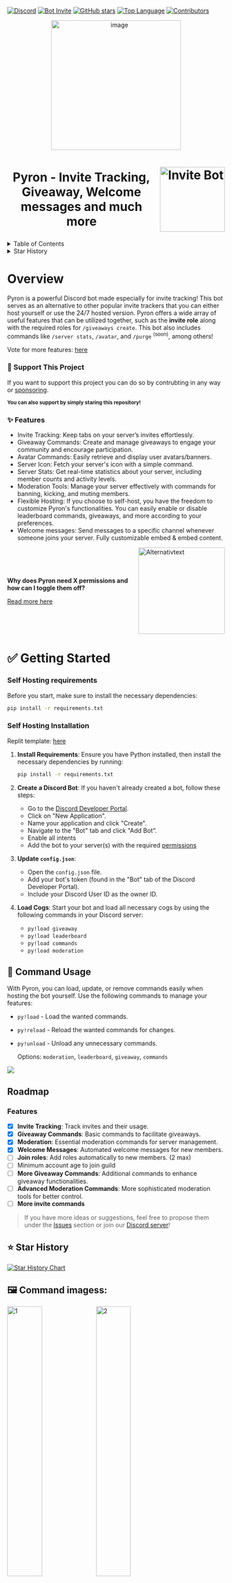 [![Discord](https://img.shields.io/discord/1287837829711528019?label=Discord&logo=discord&style=for-the-badge)](https://discord.gg/TmZrJs3bTz)
[![Bot Invite](https://img.shields.io/badge/Invite%20Bot-7289DA?style=for-the-badge&logo=discord&logoColor=white)](https://discord.com/oauth2/authorize?client_id=1088751762401398865&scope=bot&permissions=268495982)
[![GitHub stars](https://img.shields.io/badge/⭐%20Stars-3%2F5-yellow?style=for-the-badge)](https://github.com/levox00/Discord-Pyron-Bot/stargazers)
[![Top Language](https://img.shields.io/badge/Top%20Language-Python-blue?style=for-the-badge&logo=python&logoColor=white)](https://github.com/levox00/Discord-Pyron-Bot)
[![Contributors](https://img.shields.io/github/contributors/levox00/Discord-Pyron-Bot?style=for-the-badge&color=blue&label=💙%20Contributors)](https://github.com/levox00/Discord-Pyron-Bot/graphs/contributors)


<div align="center">
  <img src="https://github.com/user-attachments/assets/ec8593df-1b32-4882-8885-d8064fe81449" alt="image" width="300"/>
</div>



<h1 align="center" style="display: flex; align-items: center; justify-content: center;">
  Pyron - Invite Tracking, Giveaway, Welcome messages and much more
  <a href="https://discord.com/oauth2/authorize?client_id=1088751762401398865&scope=bot&permissions=268495982" style="margin-left: 10px; margin-bottom: 0px;">
    <img src="https://github.com/user-attachments/assets/605c0c96-62b8-4fcd-9f77-724914ba3608" width="150" alt="Invite Bot" />
  </a>
</h1>

<!-- TABLE OF CONTENTS -->
<details>
  <summary>Table of Contents</summary>
  <ol>
    <li>
      <a href="#overview">Overview</a>
      <ul>
        <li><a href="#-support-this-project">Support Project</a></li>
      </ul>
      <ul>
        <li><a href="#-features">Features</a></li>
      </ul>
    </li>
    <li>
      <a href="#-getting-started">Getting Started</a>
      <ul>
        <li><a href="#self-hosting-requirements">Requirements</a></li>
        <li><a href="#self-hosting-installation">Installation</a></li>
      </ul>
    </li>
    <li>
      <a href="#-command-usage">Usage of cogs commands</a>
    </li>
    <li><a href="#roadmap">Roadmap</a></li>
    <li><a href="#-star-history">Star History</a></li>
    <li><a href="#%EF%B8%8F-command-imagess">Command images</a></li>
    <li><a href="#contributing">Contributing</a></li>
    <li><a href="#license">License</a></li>
    <li><a href="#-contact">Contact</a></li>
  </ol>
</details>
    <details>
      <summary>Star History</summary>
      <h2>Star History</h2>
      <a href="https://star-history.com/#levox00/Discord-Pyron-Bot&Date&width=100">
        <img src="https://api.star-history.com/svg?repos=levox00/Discord-Pyron-Bot&type=Date" alt="Star History Chart">
      </a>
    </details>
    
# Overview


Pyron is a powerful Discord bot made especially for invite tracking! This bot serves as an alternative to other popular invite trackers that you can either host yourself or use the 24/7 hosted version. Pyron offers a wide array of useful features that can be utilized together, such as the **invite role** along with the required roles for ``/giveaways create``. This bot also includes commands like ``/server stats``, ``/avatar``, and ``/purge`` <sup>(soon)</sup>, among others!

Vote for more features: [here](https://www.menti.com/alm2tenbzzjg)

### 🤝 Support This Project

If you want to support this project you can do so by contrubting in any way or [sponsoring](https://github.com/levox00/Discord-Pyron-Bot/?sponsor=1).

<sub>**You can also support by simply staring this repository!**</sub>



### ✨ Features
- Invite Tracking: Keep tabs on your server’s invites effortlessly.
- Giveaway Commands: Create and manage giveaways to engage your community and encourage participation.
- Avatar Commands: Easily retrieve and display user avatars/banners.
- Server Icon: Fetch your server's icon with a simple command.
- Server Stats: Get real-time statistics about your server, including member counts and activity levels.
- Moderation Tools: Manage your server effectively with commands for banning, kicking, and muting members.
- Flexible Hosting: If you choose to self-host, you have the freedom to customize Pyron's functionalities. You can easily enable or disable leaderboard commands, giveaways, and more according to your preferences.
- Welcome messages: Send messages to a specific channel whenever someone joins your server. Fully customizable embed & embed content.

<div style="display: flex; align-items: center; justify-content: center;">
  <div style="margin-right: 20px;">
    <p><strong>Why does Pyron need X permissions and how can I toggle them off?</strong></p>
    <p><a href="permissions.md">Read more here</a></p>
  </div>
  <img src="https://github.com/user-attachments/assets/6791c31d-1a62-41b0-b609-09d006b170d8" alt="Alternativtext" width="200"/>
</div>

# ✅ Getting Started
### Self Hosting requirements

Before you start, make sure to install the necessary dependencies:

```bash
pip install -r requirements.txt
```
### Self Hosting Installation

Replit template: [here](https://replit.com/@leander8/Discord-Pyron-Bot?v=1)

1. **Install Requirements**:
   Ensure you have Python installed, then install the necessary dependencies by running:
   ```bash
   pip install -r requirements.txt
   ```

2. **Create a Discord Bot**:
   If you haven't already created a bot, follow these steps:
   - Go to the [Discord Developer Portal](https://discord.com/developers/applications).
   - Click on "New Application".
   - Name your application and click "Create".
   - Navigate to the "Bot" tab and click "Add Bot".
   - Enable all intents
   - Add the bot to your server(s) with the required [permissions](permissions.md)

3. **Update `config.json`**:
   - Open the `config.json` file.
   - Add your bot's token (found in the "Bot" tab of the Discord Developer Portal).
   - Include your Discord User ID as the owner ID.

4. **Load Cogs**:
   Start your bot and load all necessary cogs by using the following commands in your Discord server:
   - `py!load giveaway`
   - `py!load leaderboard`
   - `py!load commands`
   - `py!load moderation`


## 📝 Command Usage

With Pyron, you can load, update, or remove commands easily when hosting the bot yourself. Use the following commands to manage your features:

- `py!load` - Load the wanted commands.
- `py!reload` - Reload the wanted commands for changes.
- `py!unload` - Unload any unnecessary commands.

  Options:
  `moderation`, `leaderboard`, `giveaway`, `commands`

<img src=https://github.com/user-attachments/assets/7babc198-a00d-4c0f-96bc-c219a9c97358 loop=infinite/>

## Roadmap

### Features

- [x] **Invite Tracking**: Track invites and their usage.
- [x] **Giveaway Commands**: Basic commands to facilitate giveaways.
- [x] **Moderation**: Essential moderation commands for server management.
- [x] **Welcome Messages**: Automated welcome messages for new members.
- [ ] **Join roles**: Add roles automatically to new members. (2 max)
- [ ] Minimum account age to join guild
- [ ] **More Giveaway Commands**: Additional commands to enhance giveaway functionalities.
- [ ] **Advanced Moderation Commands**: More sophisticated moderation tools for better control.
- [ ] **More invite commands**
> If you have more ideas or suggestions, feel free to propose them under the [Issues](https://github.com/levox00/Discord-Pyron-Bot/issues) section or join our [Discord server](https://discord.gg/TmZrJs3bTz)!


## ⭐ Star History

[![Star History Chart](https://api.star-history.com/svg?repos=levox00/Discord-Pyron-Bot&type=Date)](https://star-history.com/#levox00/Discord-Pyron-Bot&Date&width=100)


## 🖼️ Command imagess:

<img src="https://github.com/user-attachments/assets/5b8c5eb5-4c4e-4be3-a5c0-be1610d17f93" alt="1" width="40%"/>



<img src="https://github.com/user-attachments/assets/12e10894-8a0e-4c5a-9e52-fa6aaade73d8" alt="2" width="40%"/>

<img src="https://github.com/user-attachments/assets/7ecc9b93-a9eb-43a1-93a2-01ea4d89f423" alt="3" width="40%"/>

<img src="https://github.com/user-attachments/assets/18f33de2-1203-4ef5-ab05-29a339a75346" alt="4" width="40%"/>

<img src="https://github.com/user-attachments/assets/84c449b4-ccb5-4f5e-9ef2-3b3e417bf325" alt="4" width="40%"/>

<img src="https://github.com/user-attachments/assets/6206185c-77aa-45ec-b8b8-48bf5f4be769" alt="5" width="40%"/>

<img src="https://github.com/user-attachments/assets/f0ffa5f2-d336-49eb-a5e4-0dd3840aba48" alt="6" width="40%"/>

<img src="https://github.com/user-attachments/assets/0cee06ce-49e7-4beb-b17a-fe105dd197c5" alt="7" width="40%"/>

### 👤 Contact

Trough discord:
[Discord server](https://discord.gg/TmZrJs3bTz) or [direct message me on discord](https://discord.com/users/1025125432825237514)
